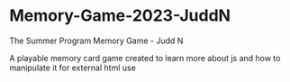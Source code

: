 # Memory-Game-2023-JuddN
The Summer Program Memory Game - Judd N

A playable memory card game created to learn more about js and how to manipulate it for external html use
